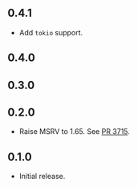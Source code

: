 ## 0.4.1

- Add `tokio` support.

## 0.4.0

<!-- Update to libp2p-swarm v0.45.0 -->


## 0.3.0


## 0.2.0

- Raise MSRV to 1.65.
  See [PR 3715].

[PR 3715]: https://github.com/libp2p/rust-libp2p/pull/3715

## 0.1.0

- Initial release.
